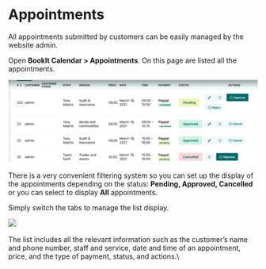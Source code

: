 # Appointments

All appointments submitted by customers can be easily managed by the website admin.&#x20;

Open **BookIt Calendar > Appointments**. On this page are listed all the appointments.&#x20;

![](<../.gitbook/assets/image (73).png>)

There is a very convenient filtering system so you can set up the display of the appointments depending on the status: **Pending, Approved, Cancelled** or you can select to display **All** appointments.

Simply switch the tabs to manage the list display.&#x20;

![](https://lh4.googleusercontent.com/VDFuVj-jTmI6Nug\_dZW7s3dpUxInDyN43g9niPOjrFRRd\_9tMIRw\_yFzvSedaRx5FG8UOYvl1lnuMOoFYqPoJdWlnhAI4HlOZjo6YDhkEt5bxMzqycxDNowQRuk0upM3XQOZtFg2)

The list includes all the relevant information such as the customer’s name and phone number, staff and service, date and time of an appointment, price, and the type of payment, status, and actions.\
